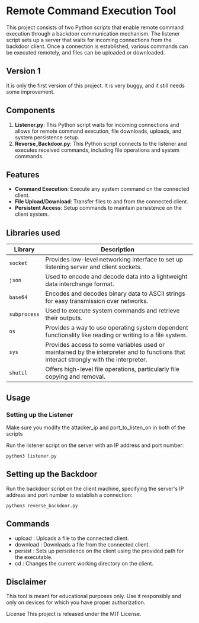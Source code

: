 # Remote Command Execution Tool

This project consists of two Python scripts that enable remote command execution through a backdoor communication mechanism. The listener script sets up a server that waits for incoming connections from the backdoor client. Once a connection is established, various commands can be executed remotely, and files can be uploaded or downloaded.

## Version 1

It is only the first version of this project. It is very buggy, and it still needs some improvement.

## Components

1. **Listener.py**: This Python script waits for incoming connections and allows for remote command execution, file downloads, uploads, and system persistence setup.
2. **Reverse_Backdoor.py**: This Python script connects to the listener and executes received commands, including file operations and system commands.

## Features

- **Command Execution**: Execute any system command on the connected client.
- **File Upload/Download**: Transfer files to and from the connected client.
- **Persistent Access**: Setup commands to maintain persistence on the client system.

## Libraries used

| Library     | Description                                                                          |
|-------------|--------------------------------------------------------------------------------------|
| `socket`    | Provides low-level networking interface to set up listening server and client sockets. |
| `json`      | Used to encode and decode data into a lightweight data interchange format.            |
| `base64`    | Encodes and decodes binary data to ASCII strings for easy transmission over networks. |
| `subprocess`| Used to execute system commands and retrieve their outputs.                          |
| `os`        | Provides a way to use operating system dependent functionality like reading or writing to a file system. |
| `sys`       | Provides access to some variables used or maintained by the interpreter and to functions that interact strongly with the interpreter. |
| `shutil`    | Offers high-level file operations, particularly file copying and removal.             |


## Usage

### Setting up the Listener

Make sure you modify the attacker_ip and port_to_listen_on in both of the scripts

Run the listener script on the server with an IP address and port number:

```
python3 listener.py
```

## Setting up the Backdoor

Run the backdoor script on the client machine, specifying the server's IP address and port number to establish a connection:

```
python3 reverse_backdoor.py
```

## Commands
- upload <path>: Uploads a file to the connected client.
- download <path>: Downloads a file from the connected client.
- persist <path>: Sets up persistence on the client using the provided path for the executable.
- cd <directory>: Changes the current working directory on the client.

## Disclaimer
This tool is meant for educational purposes only. Use it responsibly and only on devices for which you have proper authorization.

License
This project is released under the MIT License.
